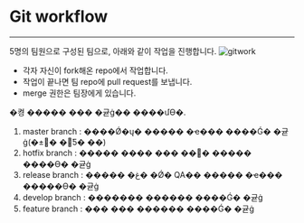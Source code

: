 # Git workflow
---
5명의 팀원으로 구성된 팀으로, 아래와 같이 작업을 진행합니다.
![gitwork](https://user-images.githubusercontent.com/31719859/95297484-85b0ee80-08b5-11eb-848f-0f1b495ee6f2.jpg)
+ 각자 자신이 fork해온 repo에서 작업합니다.
+ 작업이 끝나면 팀 repo에 pull request를 보냅니다.
+ merge 권한은 팀장에게 있습니다.

�켱 ����� ��� �귣ġ�� ����մϴ�.
1. master branch : ����Ǿ�ų� ����� �ҽ��� ����Ǵ� �귣ġ(�±׸� �޾Ƽ� ��)
2. hotfix branch : ����� ���� ��� ��׸� ����� ����ϴ� �귣ġ
3. release branch : ����� �غ� �Ǿ� QA�� ����� �ҽ��� �����ϴ� �귣ġ
4. develop branch : ������� ������ ����Ǵ� �귣ġ
5. feature branch : ��� ��� ������ ����Ǵ� �귣ġ


